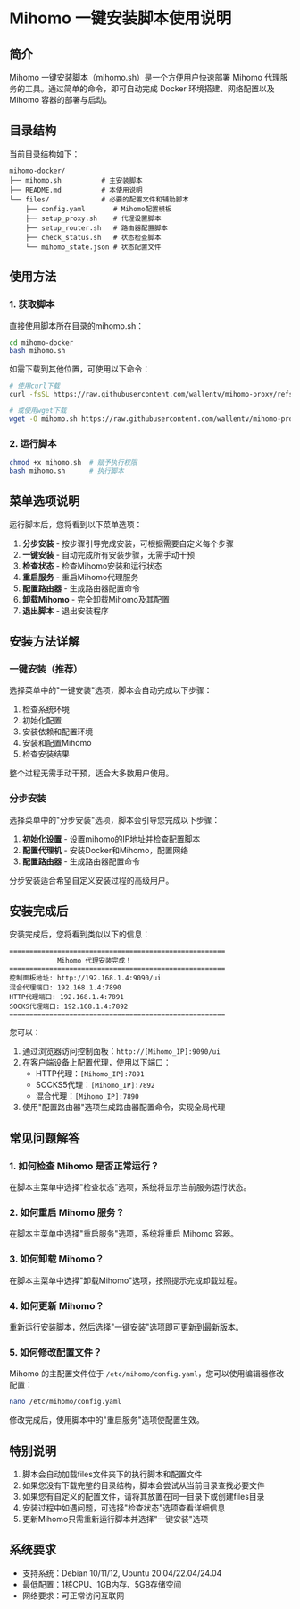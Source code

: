 # Mihomo 一键安装脚本使用说明

## 简介

Mihomo 一键安装脚本（mihomo.sh）是一个方便用户快速部署 Mihomo 代理服务的工具。通过简单的命令，即可自动完成 Docker 环境搭建、网络配置以及 Mihomo 容器的部署与启动。

## 目录结构

当前目录结构如下：

```
mihomo-docker/
├── mihomo.sh          # 主安装脚本
├── README.md          # 本使用说明
└── files/             # 必要的配置文件和辅助脚本
    ├── config.yaml       # Mihomo配置模板
    ├── setup_proxy.sh    # 代理设置脚本
    ├── setup_router.sh   # 路由器配置脚本
    ├── check_status.sh   # 状态检查脚本
    └── mihomo_state.json # 状态配置文件
```

## 使用方法

### 1. 获取脚本

直接使用脚本所在目录的mihomo.sh：

```bash
cd mihomo-docker
bash mihomo.sh
```

如需下载到其他位置，可使用以下命令：

```bash
# 使用curl下载
curl -fsSL https://raw.githubusercontent.com/wallentv/mihomo-proxy/refs/heads/master/mihomo-docker/mihomo.sh -o mihomo.sh
```

```bash
# 或使用wget下载
wget -O mihomo.sh https://raw.githubusercontent.com/wallentv/mihomo-proxy/refs/heads/master/mihomo-docker/mihomo.sh
```

### 2. 运行脚本

```bash
chmod +x mihomo.sh  # 赋予执行权限
bash mihomo.sh      # 执行脚本
```

## 菜单选项说明

运行脚本后，您将看到以下菜单选项：

1. **分步安装** - 按步骤引导完成安装，可根据需要自定义每个步骤
2. **一键安装** - 自动完成所有安装步骤，无需手动干预
3. **检查状态** - 检查Mihomo安装和运行状态
4. **重启服务** - 重启Mihomo代理服务
5. **配置路由器** - 生成路由器配置命令
6. **卸载Mihomo** - 完全卸载Mihomo及其配置
0. **退出脚本** - 退出安装程序

## 安装方法详解

### 一键安装（推荐）

选择菜单中的"一键安装"选项，脚本会自动完成以下步骤：

1. 检查系统环境
2. 初始化配置
3. 安装依赖和配置环境
4. 安装和配置Mihomo
5. 检查安装结果

整个过程无需手动干预，适合大多数用户使用。

### 分步安装

选择菜单中的"分步安装"选项，脚本会引导您完成以下步骤：

1. **初始化设置** - 设置mihomo的IP地址并检查配置脚本
2. **配置代理机** - 安装Docker和Mihomo，配置网络
3. **配置路由器** - 生成路由器配置命令

分步安装适合希望自定义安装过程的高级用户。

## 安装完成后

安装完成后，您将看到类似以下的信息：

```
======================================================
            Mihomo 代理安装完成！
======================================================
控制面板地址: http://192.168.1.4:9090/ui
混合代理端口: 192.168.1.4:7890
HTTP代理端口: 192.168.1.4:7891
SOCKS代理端口: 192.168.1.4:7892
======================================================
```

您可以：

1. 通过浏览器访问控制面板：`http://[Mihomo_IP]:9090/ui`
2. 在客户端设备上配置代理，使用以下端口：
   - HTTP代理：`[Mihomo_IP]:7891`
   - SOCKS5代理：`[Mihomo_IP]:7892`
   - 混合代理：`[Mihomo_IP]:7890`
3. 使用"配置路由器"选项生成路由器配置命令，实现全局代理

## 常见问题解答

### 1. 如何检查 Mihomo 是否正常运行？

在脚本主菜单中选择"检查状态"选项，系统将显示当前服务运行状态。

### 2. 如何重启 Mihomo 服务？

在脚本主菜单中选择"重启服务"选项，系统将重启 Mihomo 容器。

### 3. 如何卸载 Mihomo？

在脚本主菜单中选择"卸载Mihomo"选项，按照提示完成卸载过程。

### 4. 如何更新 Mihomo？

重新运行安装脚本，然后选择"一键安装"选项即可更新到最新版本。

### 5. 如何修改配置文件？

Mihomo 的主配置文件位于 `/etc/mihomo/config.yaml`，您可以使用编辑器修改配置：

```bash
nano /etc/mihomo/config.yaml
```

修改完成后，使用脚本中的"重启服务"选项使配置生效。

## 特别说明

1. 脚本会自动加载files文件夹下的执行脚本和配置文件
2. 如果您没有下载完整的目录结构，脚本会尝试从当前目录查找必要文件
3. 如果您有自定义的配置文件，请将其放置在同一目录下或创建files目录
4. 安装过程中如遇问题，可选择"检查状态"选项查看详细信息
5. 更新Mihomo只需重新运行脚本并选择"一键安装"选项

## 系统要求

- 支持系统：Debian 10/11/12, Ubuntu 20.04/22.04/24.04
- 最低配置：1核CPU、1GB内存、5GB存储空间
- 网络要求：可正常访问互联网 